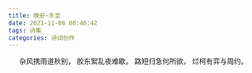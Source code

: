 ```yaml
---
title: 晚安·冬至
date: 2021-11-08 08:46:42
tags: 诗集
categories: 诗词创作
---
```

<center>

杂风携雨道秋别，
胶东絮乱夜难歇。
路短归急何所欲，
烂柯有弈与周约。

</center>
